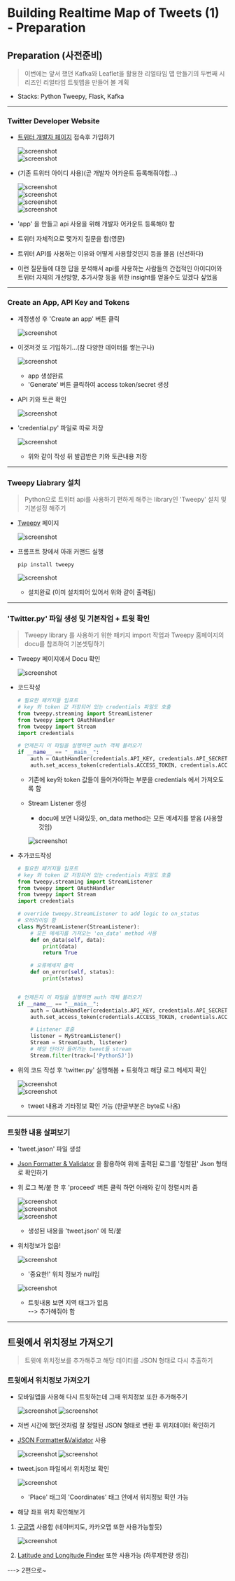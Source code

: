 # Building Realtime Map of Tweets (1) - Preparation

## Preparation (사전준비)
> 이번에는 앞서 했던 Kafka와 Leaflet을 활용한 리얼타임 맵 만들기의 두번째 시리즈인 리얼타임 트윗맵을 만들어 볼 계획
* Stacks: Python Tweepy, Flask, Kafka

---

### Twitter Developer Website
- [트위터 개발자 페이지](https://developer.twitter.com/) 접속후 가입하기      
    
  ![screenshot](RMT_img/screenshot01.png)    
  ![screenshot](RMT_img/screenshot02.png)   
- (기존 트위터 아이디 사용)(곧 개발자 어카운트 등록해줘야함...) 
      
  ![screenshot](RMT_img/screenshot03.png)    
  ![screenshot](RMT_img/screenshot04.png)     
  ![screenshot](RMT_img/screenshot05.png)    
  ![screenshot](RMT_img/screenshot06.png)   
- 'app' 을 만들고 api 사용을 위해 개발자 어카운트 등록해야 함
- 트위터 자체적으로 몇가지 질문을 함(영문)
- 트위터 API를 사용하는 이유와 어떻게 사용할것인지 등을 물음 (신선하다)
- 이런 질문들에 대한 답을 분석해서 api를 사용하는 사람들의 간접적인 아이디어와 트위터 자체의 개선방향, 추가사항 등을 위한 insight를 얻을수도 있겠다 싶었음
---
### Create an App, API Key and Tokens
- 계정생성 후 'Create an app' 버튼 클릭
    
  ![screenshot](RMT_img/screenshot07.png)
- 이것저것 또 기입하기...(참 다양한 데이터를 쌓는구나)

  ![screenshot](RMT_img/screenshot08.png)   
    - app 생성완료
    - 'Generate' 버튼 클릭하여 access token/secret 생성       

- API 키와 토큰 확인
      
  ![screenshot](RMT_img/screenshot09.png)     
- 'credential.py' 파일로 따로 저장
      
  ![screenshot](RMT_img/screenshot10.png)     
  - 위와 같이 작성 뒤 발급받은 키와 토큰내용 저장
---

### Tweepy Liabrary 설치
> Python으로 트위터 api를 사용하기 편하게 해주는 library인 'Tweepy' 설치 및 기본설정 해주기

- [Tweepy](https://www.tweepy.org/) 페이지

  ![screenshot](RMT_img/screenshot11.png)              

- 프롬프트 창에서 아래 커맨드 실행
  ```linux
  pip install tweepy
  ```
  ![screenshot](RMT_img/screenshot12.png)          
  - 설치완료 (이미 설치되어 있어서 위와 같이 출력됨)

---
### 'Twitter.py' 파일 생성 및 기본작업 + 트윗 확인
> Tweepy library 를 사용하기 위한 패키지 import 작업과 Tweepy 홈페이지의 docu를 참조하여 기본셋팅하기

- Tweepy 페이지에서 Docu 확인   
   
  ![screenshot](RMT_img/screenshot13.png)          

- 코드작성
    ```python
    # 필요한 패키지들 임포트
    # key 와 token 값 저장되어 있는 credentials 파일도 호출
    from tweepy.streaming import StreamListener
    from tweepy import OAuthHandler
    from tweepy import Stream
    import credentials

    # 언제든지 이 파일을 실행하면 auth 객체 불러오기
    if __name__ == "__main__":    
        auth = OAuthHandler(credentials.API_KEY, credentials.API_SECRET_KEY )
        auth.set_access_token(credentials.ACCESS_TOKEN, credentials.ACCESS_TOKEN_SECRET)
    ```
    - 기존에 key와 token 값들이 들어가야하는 부분을 credentials 에서 가져오도록 함

  - Stream Listener 생성   
    - docu에 보면 나와있듯, on_data method는 모든 메세지를 받음 (사용할것임)

    ![screenshot](RMT_img/screenshot14.png)      

- 추가코드작성
  ```python
  # 필요한 패키지들 임포트
  # key 와 token 값 저장되어 있는 credentials 파일도 호출
  from tweepy.streaming import StreamListener
  from tweepy import OAuthHandler
  from tweepy import Stream
  import credentials

  # override tweepy.StreamListener to add logic to on_status
  # 오버라이딩 함
  class MyStreamListener(StreamListener):
      # 모든 메세지를 가져오는 'on_data' method 사용
      def on_data(self, data):
          print(data)
          return True

      # 오류메세지 출력
      def on_error(self, status):
          print(status)


  # 언제든지 이 파일을 실행하면 auth 객체 불러오기
  if __name__ == "__main__":    
      auth = OAuthHandler(credentials.API_KEY, credentials.API_SECRET_KEY )
      auth.set_access_token(credentials.ACCESS_TOKEN, credentials.ACCESS_TOKEN_SECRET)

      # Listener 호출
      listener = MyStreamListener()
      Stream = Stream(auth, listener)
      # 해당 단어가 들어가는 tweet들 stream
      Stream.filter(track=['PythonSJ'])
  ```

- 위의 코드 작성 후 'twitter.py' 실행해봄 + 트윗하고 해당 로그 메세지 확인

  ![screenshot](RMT_img/screenshot16.png)          
  ![screenshot](RMT_img/screenshot15.png)          
  - tweet 내용과 기타정보 확인 가능 (한글부분은 byte로 나옴)

---

### 트윗한 내용 살펴보기
- 'tweet.jason' 파일 생성
- [Json Formatter & Validator](https://jsonformatter.curiousconcept.com/) 을 활용하여 위에 출력된 로그를 '정렬된' Json 형태로 확인하기
- 위 로그 복/붙 한 후 'proceed' 버튼 클릭 하면 아래와 같이 정렬시켜 줌
  
  ![screenshot](RMT_img/screenshot17.png)          
  ![screenshot](RMT_img/screenshot18.png)          
  ![screenshot](RMT_img/screenshot19.png)          
  - 생성된 내용을 'tweet.json' 에 복/붙

- 위치정보가 없음!   

  ![screenshot](RMT_img/screenshot20.png)       
  - '중요한!' 위치 정보가 null임   
  
  ![screenshot](RMT_img/screenshot16.png)       
    - 트윗내용 보면 지역 태그가 없음    
  --> 추가해줘야 함

---

## 트윗에서 위치정보 가져오기
> 트윗에 위치정보를 추가해주고 해당 데이터를 JSON 형태로 다시 추출하기

### 트윗에서 위치정보 가져오기
- 모바일앱을 사용해 다시 트윗하는데 그때 위치정보 또한 추가해주기   
  
  ![screenshot](RMT_img/screenshot21.png)
  ![screenshot](RMT_img/screenshot22.png)

- 저번 시간에 했던것처럼 잘 정렬된 JSON 형태로 변환 후 위치데이터 확인하기

- [JSON Formatter&Validator](https://jsonformatter.curiousconcept.com/) 사용
  
  ![screenshot](RMT_img/screenshot23.png)
  ![screenshot](RMT_img/screenshot24.png)

- tweet.json 파일에서 위치정보 확인   
  
  ![screenshot](RMT_img/screenshot25.png)   
  - 'Place' 태그의 'Coordinates' 태그 안에서 위치정보 확인 가능

- 해당 좌표 위치 확인해보기
1. [구글맵](https://www.google.co.kr/maps) 사용함 (네이버지도, 카카오맵 또한 사용가능할듯)
   
    ![screenshot](RMT_img/screenshot26.png)   
2. [Latitude and Longitude Finder](https://www.latlong.net/Show-Latitude-Longitude.html) 또한 사용가능 (하루제한량 생김)
  

---> 2편으로~
